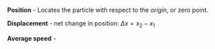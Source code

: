 **Position** - Locates the particle with respect to the *origin*, or zero point.

**Displacement** - net change in position: $\Delta x=x_{2}-x_{1}$

**Average speed** - 
